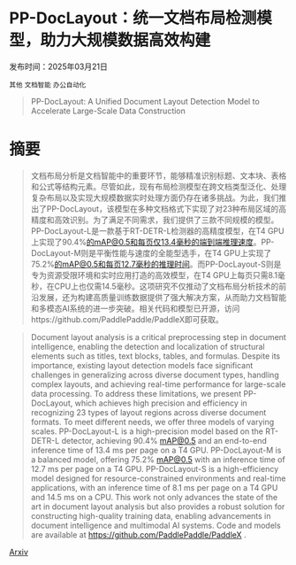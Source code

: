 # PP-DocLayout：统一文档布局检测模型，助力大规模数据高效构建

发布时间：2025年03月21日

`其他` `文档智能` `办公自动化`

> PP-DocLayout: A Unified Document Layout Detection Model to Accelerate Large-Scale Data Construction

# 摘要

> 文档布局分析是文档智能中的重要环节，能够精准识别标题、文本块、表格和公式等结构元素。尽管如此，现有布局检测模型在跨文档类型泛化、处理复杂布局以及实现大规模数据实时处理方面仍存在诸多挑战。为此，我们推出了PP-DocLayout，该模型在多种文档格式下实现了对23种布局区域的高精度和高效识别。为了满足不同需求，我们提供了三款不同规模的模型。PP-DocLayout-L是一款基于RT-DETR-L检测器的高精度模型，在T4 GPU上实现了90.4%的mAP@0.5和每页仅13.4毫秒的端到端推理速度。PP-DocLayout-M则是平衡性能与速度的全能型选手，在T4 GPU上实现了75.2%的mAP@0.5和每页12.7毫秒的推理时间。而PP-DocLayout-S则是专为资源受限环境和实时应用打造的高效模型，在T4 GPU上每页只需8.1毫秒，在CPU上也仅需14.5毫秒。这项研究不仅推动了文档布局分析技术的前沿发展，还为构建高质量训练数据提供了强大解决方案，从而助力文档智能和多模态AI系统的进一步突破。相关代码和模型已开源，访问https://github.com/PaddlePaddle/PaddleX即可获取。

> Document layout analysis is a critical preprocessing step in document intelligence, enabling the detection and localization of structural elements such as titles, text blocks, tables, and formulas. Despite its importance, existing layout detection models face significant challenges in generalizing across diverse document types, handling complex layouts, and achieving real-time performance for large-scale data processing. To address these limitations, we present PP-DocLayout, which achieves high precision and efficiency in recognizing 23 types of layout regions across diverse document formats. To meet different needs, we offer three models of varying scales. PP-DocLayout-L is a high-precision model based on the RT-DETR-L detector, achieving 90.4% mAP@0.5 and an end-to-end inference time of 13.4 ms per page on a T4 GPU. PP-DocLayout-M is a balanced model, offering 75.2% mAP@0.5 with an inference time of 12.7 ms per page on a T4 GPU. PP-DocLayout-S is a high-efficiency model designed for resource-constrained environments and real-time applications, with an inference time of 8.1 ms per page on a T4 GPU and 14.5 ms on a CPU. This work not only advances the state of the art in document layout analysis but also provides a robust solution for constructing high-quality training data, enabling advancements in document intelligence and multimodal AI systems. Code and models are available at https://github.com/PaddlePaddle/PaddleX .

[Arxiv](https://arxiv.org/abs/2503.17213)